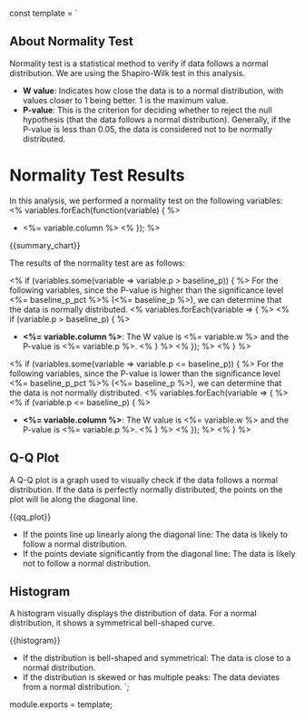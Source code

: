 const template = `
## About Normality Test

Normality test is a statistical method to verify if data follows a normal distribution. We are using the Shapiro-Wilk test in this analysis.

*   **W value**: Indicates how close the data is to a normal distribution, with values closer to 1 being better. 1 is the maximum value.
*   **P-value**: This is the criterion for deciding whether to reject the null hypothesis (that the data follows a normal distribution). Generally, if the P-value is less than 0.05, the data is considered not to be normally distributed.

# Normality Test Results

In this analysis, we performed a normality test on the following variables:
<% variables.forEach(function(variable) { %>
* <%= variable.column %>
<% }); %>

{{summary_chart}}


The results of the normality test are as follows:

<% if (variables.some(variable => variable.p > baseline_p)) { %>
For the following variables, since the P-value is higher than the significance level <%= baseline_p_pct %>% (<%= baseline_p %>), we can determine that the data is normally distributed.
  <% variables.forEach(variable => { %>
    <% if (variable.p > baseline_p) { %>
* **<%= variable.column %>**: The W value is <%= variable.w %> and the P-value is <%= variable.p %>.
    <% } %>
  <% }); %>
<% } %>

<% if (variables.some(variable => variable.p <= baseline_p)) { %>
For the following variables, since the P-value is lower than the significance level <%= baseline_p_pct %>% (<%= baseline_p %>), we can determine that the data is not normally distributed.
  <% variables.forEach(variable => { %>
    <% if (variable.p <= baseline_p) { %>
* **<%= variable.column %>**: The W value is <%= variable.w %> and the P-value is <%= variable.p %>.
    <% } %>
  <% }); %>
<% } %>


## Q-Q Plot

A Q-Q plot is a graph used to visually check if the data follows a normal distribution. If the data is perfectly normally distributed, the points on the plot will lie along the diagonal line.

{{qq_plot}}

*   If the points line up linearly along the diagonal line: The data is likely to follow a normal distribution.
*   If the points deviate significantly from the diagonal line: The data is likely not to follow a normal distribution.

## Histogram

A histogram visually displays the distribution of data. For a normal distribution, it shows a symmetrical bell-shaped curve.

{{histogram}}

*   If the distribution is bell-shaped and symmetrical: The data is close to a normal distribution.
*   If the distribution is skewed or has multiple peaks: The data deviates from a normal distribution.
`;

module.exports = template; 